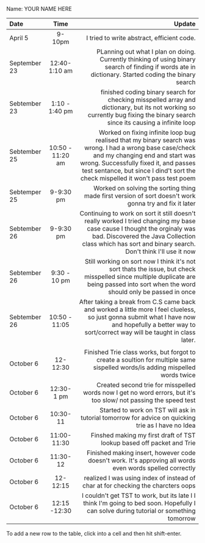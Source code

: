 Name: YOUR NAME HERE

| Date         |       Time       |                                                                                                                                                                                                                                                                   Update |
|:-------------|:----------------:|------------------------------------------------------------------------------------------------------------------------------------------------------------------------------------------------------------------------------------------------------------------------:|
| April 5      |      9-10pm      |                                                                                                                                                                                                                               I tried to write abstract, efficient code. |
| September 23 |  12:40-1:10  am  |                                                                                                                     PLanning out what I plan on doing. Currently thinking of using binary search of finding if words ate in dictionary. Started coding the binary search |
| Sebtember 23 | 1:10 - 1:40   pm |                                                                                              finished coding binary search for checking misspelled array and dictionary, but its not working so currently bug fixing the binary search since its causing a infinite loop |
| Sebtember 25 | 10:50 - 11:20 am | Worked on fixing infinite loop bug realised that my binary search was wrong. I had a wrong base case/check and my changing end and start was wrong. Successfully fixed it, and passes test sentance, but since I dind't sort the check mispelled it won't pass test poem |
| Sebtemper 25 |    9-9:30 pm     |                                                                                                                                                                   Worked on solving the sorting thing made first version of sort doesn't work gonna try and fix it later |
| Sebtember 26 |    9-9:30 pm     |                                         Continuing to work on sort it still doesn't really worked I tried changing my base case cause I thought the orginaly was bad. Discovered the Java Collection class which has sort and binary search. Don't think I'll use it now |
| Sebtember 26 |   9:30 - 10 pm   |                                                                                    Still working on sort now I think it's not sort thats the issue, but check misspelled since multiple duplicate are being passed into sort when the word should only be passed in once |
| Sebtember 26 |  10:50 - 11:05   |                                                                     After taking a break from C.S came back and worked a little more I feel clueless, so just gonna submit what I have now and hopefully a better way to sort/correct way will be taught in class later. |
|              |                  |                                                                                                                                                                                                                                                                         |
| October 6    |     12-12:30     |                                                                                                                                             Finished Trie class works, but forgot to create a soultion for multiple same sispelled words/is adding mispelled words twice |
| October 6    |    12:30-1 pm    |                                                                                                                                                         Created second trie for misspelled words now I get no word errors, but it's too slow/ not passing the speed test |
| October 6    |     10:30-11     |                                                                                                                                                                       Started to work on TST will ask in tutorial tomorrow for advice on quicking trie as I have no Idea |
| October 6    |   11:00-11:30    |                                                                                                                                                                                                    Finshed making my first draft of TST lookup based off packet and Trie |
| October 6    |     11:30-12     |                                                                                                                                                                 Finished making insert, however code doesn't work. It's approving all words even words spelled correctly |
| October 6    |    12- 12:15     |                                                                                                                                                                                         realized I was using index of instead of char at for checking the charcters oops |
| October 6    |   12:15 -12:30   |                                                                                                                                   I couldn't get TST to work, but its late I I think I'm going to bed soon. Hopefully I can solve during tutorial or something tomorrow |


To add a new row to the table, click into a cell and then hit shift-enter.